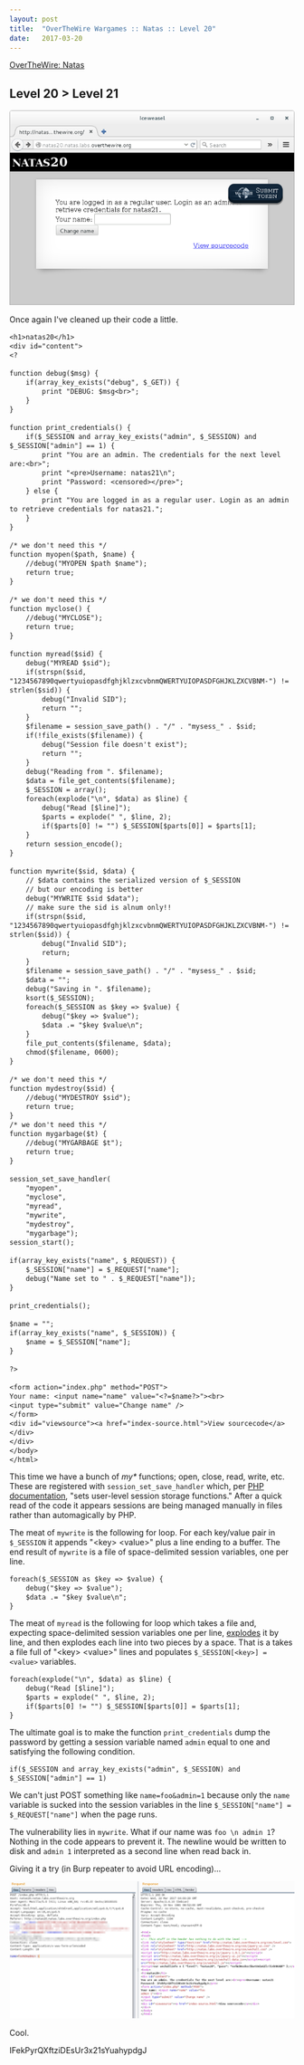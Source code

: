 ```yaml
---
layout: post
title:  "OverTheWire Wargames :: Natas :: Level 20"
date:   2017-03-20
---
```


[OverTheWire: Natas](http://overthewire.org/wargames/natas/)

## Level 20 > Level 21

![natas20-01](/img/otw-natas/natas20-01.png)

Once again I've cleaned up their code a little.

```
<h1>natas20</h1>
<div id="content">
<?

function debug($msg) { 
    if(array_key_exists("debug", $_GET)) {
        print "DEBUG: $msg<br>";
    }
}

function print_credentials() { 
    if($_SESSION and array_key_exists("admin", $_SESSION) and $_SESSION["admin"] == 1) {
        print "You are an admin. The credentials for the next level are:<br>";
        print "<pre>Username: natas21\n";
        print "Password: <censored></pre>";
    } else {
        print "You are logged in as a regular user. Login as an admin to retrieve credentials for natas21.";
    }
}

/* we don't need this */
function myopen($path, $name) { 
    //debug("MYOPEN $path $name"); 
    return true; 
}

/* we don't need this */
function myclose() { 
    //debug("MYCLOSE"); 
    return true; 
}

function myread($sid) { 
    debug("MYREAD $sid"); 
    if(strspn($sid, "1234567890qwertyuiopasdfghjklzxcvbnmQWERTYUIOPASDFGHJKLZXCVBNM-") != strlen($sid)) {
        debug("Invalid SID"); 
        return "";
    }
    $filename = session_save_path() . "/" . "mysess_" . $sid;
    if(!file_exists($filename)) {
        debug("Session file doesn't exist");
        return "";
    }
    debug("Reading from ". $filename);
    $data = file_get_contents($filename);
    $_SESSION = array();
    foreach(explode("\n", $data) as $line) {
        debug("Read [$line]");
        $parts = explode(" ", $line, 2);
        if($parts[0] != "") $_SESSION[$parts[0]] = $parts[1];
    }
    return session_encode();
}

function mywrite($sid, $data) { 
    // $data contains the serialized version of $_SESSION
    // but our encoding is better
    debug("MYWRITE $sid $data"); 
    // make sure the sid is alnum only!!
    if(strspn($sid, "1234567890qwertyuiopasdfghjklzxcvbnmQWERTYUIOPASDFGHJKLZXCVBNM-") != strlen($sid)) {
        debug("Invalid SID"); 
        return;
    }
    $filename = session_save_path() . "/" . "mysess_" . $sid;
    $data = "";
    debug("Saving in ". $filename);
    ksort($_SESSION);
    foreach($_SESSION as $key => $value) {
        debug("$key => $value");
        $data .= "$key $value\n";
    }
    file_put_contents($filename, $data);
    chmod($filename, 0600);
}

/* we don't need this */
function mydestroy($sid) {
    //debug("MYDESTROY $sid"); 
    return true; 
}
/* we don't need this */
function mygarbage($t) { 
    //debug("MYGARBAGE $t"); 
    return true; 
}

session_set_save_handler(
    "myopen", 
    "myclose", 
    "myread", 
    "mywrite", 
    "mydestroy", 
    "mygarbage");
session_start();

if(array_key_exists("name", $_REQUEST)) {
    $_SESSION["name"] = $_REQUEST["name"];
    debug("Name set to " . $_REQUEST["name"]);
}

print_credentials();

$name = "";
if(array_key_exists("name", $_SESSION)) {
    $name = $_SESSION["name"];
}

?>

<form action="index.php" method="POST">
Your name: <input name="name" value="<?=$name?>"><br>
<input type="submit" value="Change name" />
</form>
<div id="viewsource"><a href="index-source.html">View sourcecode</a></div>
</div>
</body>
</html> 
```

This time we have a bunch of *my\** functions; open, close, read, write, etc. These are registered with `session_set_save_handler` which, per [PHP documentation](http://php.net/manual/en/function.session-set-save-handler.php), "sets user-level session storage functions." After a quick read of the code it appears sessions are being managed manually in files rather than automagically by PHP.

The meat of `mywrite` is the following for loop. For each key/value pair in `$_SESSION` it appends "\<key\> \<value\>" plus a line ending to a buffer. The end result of `mywrite` is a file of space-delimited session variables, one per line.

```
foreach($_SESSION as $key => $value) {
    debug("$key => $value");
    $data .= "$key $value\n";
}
```

The meat of `myread` is the following for loop which takes a file and, expecting space-delimited session variables one per line, [explodes](http://php.net/manual/en/function.explode.php) it by line, and then explodes each line into two pieces by a space. That is a takes a file full of "\<key\> \<value\>" lines and populates `$_SESSION[<key>] = <value>` variables.

```
foreach(explode("\n", $data) as $line) {
    debug("Read [$line]");
    $parts = explode(" ", $line, 2);
    if($parts[0] != "") $_SESSION[$parts[0]] = $parts[1];
}
```

The ultimate goal is to make the function `print_credentials` dump the password by getting a session variable named `admin` equal to one and satisfying the following condition.

```
if($_SESSION and array_key_exists("admin", $_SESSION) and $_SESSION["admin"] == 1)
```

We can't just POST something like `name=foo&admin=1` because only the `name` variable is sucked into the session variables in the line `$_SESSION["name"] = $_REQUEST["name"]` when the page runs.

The vulnerability lies in `mywrite`. What if our name was `foo \n admin 1`? Nothing in the code appears to prevent it. The newline would be written to disk and `admin 1` interpreted as a second line when read back in.

Giving it a try (in Burp repeater to avoid URL encoding)...

![natas20-02](/img/otw-natas/natas20-02.png)

Cool.

IFekPyrQXftziDEsUr3x21sYuahypdgJ
